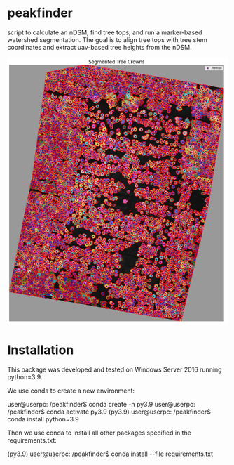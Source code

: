 # peakfinder
script to calculate an nDSM, find tree tops, and run a marker-based watershed segmentation. 
The goal is to align tree tops with tree stem coordinates and extract uav-based tree heights from the nDSM. 

![Image showing results](segments.PNG)

# Installation 
This package was developed and tested on Windows Server 2016 running python=3.9.

We use conda to create a new environment:

user@userpc: /peakfinder$ conda create -n py3.9
user@userpc: /peakfinder$ conda activate py3.9
(py3.9) user@userpc: /peakfinder$ conda install python=3.9 

Then we use conda to install all other packages specified in the requirements.txt:

(py3.9) user@userpc: /peakfinder$ conda install --file requirements.txt
